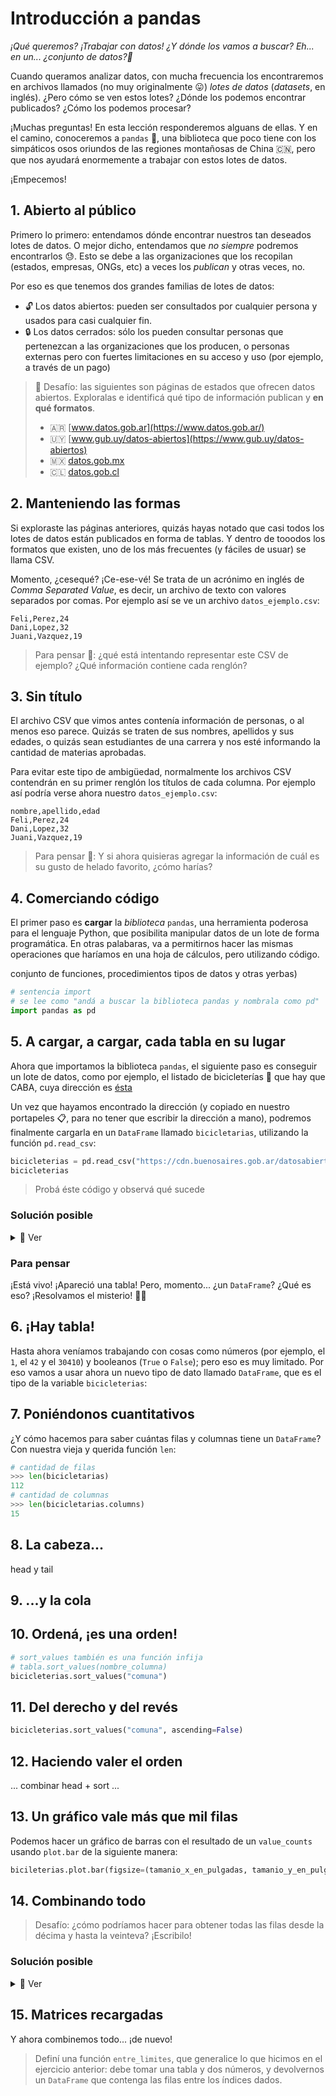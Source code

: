 # Introducción a pandas

_¡Qué queremos? ¡Trabajar con datos! ¿Y dónde los vamos a buscar? Eh... en un... ¿conjunto de datos?🤔_

Cuando queramos analizar datos, con mucha frecuencia los encontraremos en archivos llamados (no muy originalmente 😛) _lotes de datos_ (_datasets_, en inglés). ¿Pero cómo se ven estos lotes? ¿Dónde los podemos encontrar publicados? ¿Cómo los podemos procesar?

¡Muchas preguntas! En esta lección responderemos alguans de ellas. Y en el camino, conoceremos a `pandas` 🐼, una biblioteca que poco tiene con los simpáticos osos oriundos de las regiones montañosas de China 🇨🇳, pero que nos ayudará enormemente a trabajar con estos lotes de datos.

¡Empecemos!

## 1. Abierto al público

Primero lo primero: entendamos dónde encontrar nuestros tan deseados lotes de datos. O mejor dicho, entendamos que _no siempre_ podremos encontrarlos 😓. Esto se debe a las organizaciones que los recopilan (estados, empresas, ONGs, etc) a veces los _publican_ y otras veces, no.

Por eso es que tenemos dos grandes familias de lotes de datos:

 * 🔓 Los datos abiertos: pueden ser consultados por cualquier persona y usados para casi cualquier fin.
 * 🔒 Los datos cerrados: sólo los pueden consultar personas que pertenezcan a las organizaciones que los producen, o personas externas pero con fuertes limitaciones en su acceso y uso (por ejemplo, a través de un pago)

> 🏅 Desafío: las siguientes son páginas de estados que ofrecen datos abiertos. Exploralas e identificá qué tipo de información publican y **en qué formatos**.
>
> * 🇦🇷 [www.datos.gob.ar](https://www.datos.gob.ar/)
> * 🇺🇾 [www.gub.uy/datos-abiertos](https://www.gub.uy/datos-abiertos)
> * 🇲🇽 [datos.gob.mx](https://datos.gob.mx/)
> * 🇨🇱 [datos.gob.cl](https://datos.gob.cl/)

## 2. Manteniendo las formas

Si exploraste las páginas anteriores, quizás hayas notado que casi todos los lotes de datos están publicados en forma de tablas. Y dentro de tooodos los formatos que existen, uno de los más frecuentes (y fáciles de usuar) se llama CSV.

Momento, ¿cesequé? ¡Ce-ese-vé! Se trata de un acrónimo en inglés de _Comma Separated Value_, es decir, un archivo de texto con valores separados por comas. Por ejemplo así se ve un archivo `datos_ejemplo.csv`:

```csv
Feli,Perez,24
Dani,Lopez,32
Juani,Vazquez,19
```

> Para pensar 🤔: ¿qué está intentando representar este CSV de ejemplo? ¿Qué información contiene cada renglón?

## 3. Sin título

El archivo CSV que vimos antes contenía información de personas, o al menos eso parece. Quizás se traten de sus nombres, apellidos y sus edades, o quizás sean estudiantes de una carrera y nos esté informando la cantidad de materias aprobadas.

Para evitar este tipo de ambigüedad, normalmente los archivos CSV contendrán en su primer renglón los títulos de cada columna. Por ejemplo así podría verse ahora nuestro `datos_ejemplo.csv`:

```csv
nombre,apellido,edad
Feli,Perez,24
Dani,Lopez,32
Juani,Vazquez,19
```


> Para pensar 🤔: Y si ahora quisieras agregar la información de cuál es su gusto de helado favorito, ¿cómo harías?

## 4. Comerciando código


El primer paso es **cargar** la _biblioteca_ `pandas`, una herramienta poderosa para el lenguaje Python, que posibilita manipular datos de un lote de forma programática. En otras palabaras, va a permitirnos hacer las mismas operaciones que haríamos en una hoja de cálculos, pero utilizando código.

conjunto de funciones, procedimientos tipos de datos y otras yerbas)

```python
# sentencia import
# se lee como "andá a buscar la biblioteca pandas y nombrala como pd"
import pandas as pd
```

## 5. A cargar, a cargar, cada tabla en su lugar

Ahora que importamos la biblioteca `pandas`, el siguiente paso es conseguir un lote de datos, como por ejemplo, el listado de bicicleterías 🚴 que hay que CABA, cuya dirección es [ésta](https://cdn.buenosaires.gob.ar/datosabiertos/datasets/transporte/bicicleterias/bicicleterias-de-la-ciudad.csv)

Un vez que hayamos encontrado la dirección (y copiado en nuestro portapeles 📋, para no tener que escribir la dirección a mano), podremos finalmente cargarla en un `DataFrame` llamado `bicicletarias`,
utilizando la función `pd.read_csv`:

```python
bicicleterias = pd.read_csv("https://cdn.buenosaires.gob.ar/datosabiertos/datasets/transporte/bicicleterias/bicicleterias-de-la-ciudad.csv")
bicicleterias
```

> Probá éste código y observá qué sucede

### Solución posible

<details>
<summary>👀 Ver</summary>

```python
Deberías ver una tabla con los datos de las bicicleterías
```
</details>


### Para pensar

¡Está vivo! ¡Apareció una tabla! Pero, momento...  ¿un `DataFrame`?  ¿Qué es eso? ¡Resolvamos el misterio! 🦇🎃


## 6. ¡Hay tabla!

Hasta ahora veníamos trabajando con cosas como números (por ejemplo, el `1`, el `42` y el `30410`) y booleanos (`True` o `False`); pero eso es muy limitado. Por eso vamos a usar ahora un nuevo tipo de dato llamado `DataFrame`, que es el tipo de la variable `bicicleterias`:

## 7. Poniéndonos cuantitativos

¿Y cómo hacemos para saber cuántas filas y columnas tiene un `DataFrame`? Con nuestra vieja y querida función `len`:

```python
# cantidad de filas
>>> len(bicicletarias)
112
# cantidad de columnas
>>> len(bicicletarias.columns)
15
```

## 8. La cabeza...

head y tail

## 9. ...y la cola


## 10. Ordená, ¡es una orden!

```python
# sort_values también es una función infija
# tabla.sort_values(nombre_columna)
bicicleterias.sort_values("comuna")
```

## 11. Del derecho y del revés

```python
bicicleterias.sort_values("comuna", ascending=False)
```

## 12. Haciendo valer el orden

... combinar head + sort ...


## 13. Un gráfico vale más que mil filas

Podemos hacer un gráfico de barras con el resultado de un `value_counts` usando `plot.bar` de la siguiente manera:

```python
bicileterias.plot.bar(figsize=(tamanio_x_en_pulgadas, tamanio_y_en_pulgadas))
```


## 14. Combinando todo

> Desafío: ¿cómo podríamos hacer para obtener todas las filas desde la décima y hasta la veinteva? ¡Escribilo!

### Solución posible

<details>
<summary>👀 Ver</summary>

```python
bicicleterias.head(20).tail(10)
```

</details>

## 15. Matrices recargadas

Y ahora combinemos todo... ¡de nuevo!

> Definí una función `entre_limites`, que generalice lo que hicimos en el ejercicio anterior: debe tomar una tabla y dos números, y devolvernos un `DataFrame` que contenga las filas entre los índices dados.
